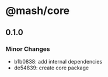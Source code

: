 # @mash/core

## 0.1.0

### Minor Changes

- b1b0838: add internal dependencies
- de54839: create core package
